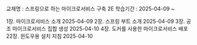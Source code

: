 교재명 : 스프링으로 하는 마이크로서비스 구축 2E
학습기간 : 2025-04-09 ~

1장. 마이크로서비스 소개 2025-04-09
2장. 스프링 부트 소개 2025-04-09
3장. 공조 마이크로서비스 집합 생성 2025-04-10
4장. 도커를 사용한 마이크로서비스 배포
22장. 윈도우용 설치 지침 2025-04-10
